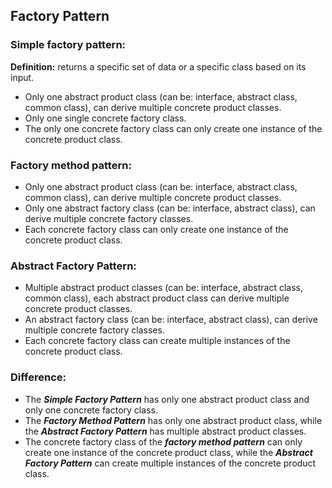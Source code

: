 ## Factory Pattern
### Simple factory pattern: 
**Definition:** returns a specific set of data or a specific class based on its input.
- Only one abstract product class (can be: interface, abstract class, common class), can derive multiple concrete product classes.
- Only one single concrete factory class. 
- The only one concrete factory class can only create one instance of the concrete product class.

### Factory method pattern:
- Only one abstract product class (can be: interface, abstract class, common class), can derive multiple concrete product classes.
- Only one abstract factory class (can be: interface, abstract class), can derive multiple concrete factory classes.
- Each concrete factory class can only create one instance of the concrete product class.

### Abstract Factory Pattern:
- Multiple abstract product classes (can be: interface, abstract class, common class), each abstract product class can derive multiple concrete product classes.
- An abstract factory class (can be: interface, abstract class), can derive multiple concrete factory classes.
- Each concrete factory class can create multiple instances of the concrete product class.

### Difference:
- The **_Simple Factory Pattern_** has only one abstract product class and only one concrete factory class. 
- The **_Factory Method Pattern_** has only one abstract product class, while the **_Abstract Factory Pattern_** has multiple abstract product classes. 
- The concrete factory class of the **_factory method pattern_** can only create one instance of the concrete product class, while the **_Abstract Factory Pattern_** can create multiple instances of the concrete product class.
